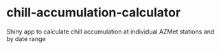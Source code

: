 # chill-accumulation-calculator
Shiny app to calculate chill accumulation at individual AZMet stations and by date range
